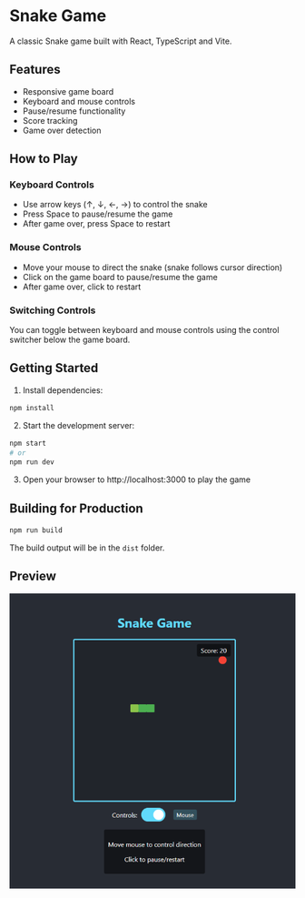 # Snake Game

A classic Snake game built with React, TypeScript and Vite.

## Features

- Responsive game board
- Keyboard and mouse controls
- Pause/resume functionality
- Score tracking
- Game over detection

## How to Play

### Keyboard Controls
- Use arrow keys (↑, ↓, ←, →) to control the snake
- Press Space to pause/resume the game
- After game over, press Space to restart

### Mouse Controls
- Move your mouse to direct the snake (snake follows cursor direction)
- Click on the game board to pause/resume the game
- After game over, click to restart

### Switching Controls
You can toggle between keyboard and mouse controls using the control switcher below the game board.

## Getting Started

1. Install dependencies:
```bash
npm install
```

2. Start the development server:
```bash
npm start
# or
npm run dev
```

3. Open your browser to http://localhost:3000 to play the game

## Building for Production

```bash
npm run build
```

The build output will be in the `dist` folder.

## Preview
![alt text](./src/assets/image.png)